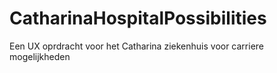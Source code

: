 # CatharinaHospitalPossibilities
 Een UX oprdracht voor het Catharina ziekenhuis voor carriere mogelijkheden
